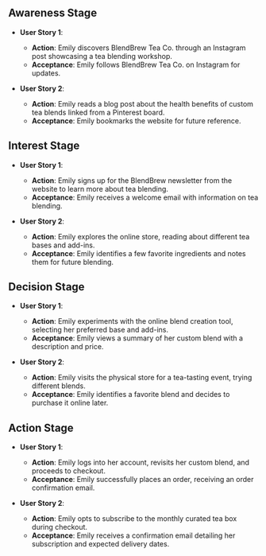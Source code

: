 ## Awareness Stage
- **User Story 1**: 
  - **Action**: Emily discovers BlendBrew Tea Co. through an Instagram post showcasing a tea blending workshop.
  - **Acceptance**: Emily follows BlendBrew Tea Co. on Instagram for updates.

- **User Story 2**: 
  - **Action**: Emily reads a blog post about the health benefits of custom tea blends linked from a Pinterest board.
  - **Acceptance**: Emily bookmarks the website for future reference.

## Interest Stage
- **User Story 1**: 
  - **Action**: Emily signs up for the BlendBrew newsletter from the website to learn more about tea blending.
  - **Acceptance**: Emily receives a welcome email with information on tea blending.

- **User Story 2**: 
  - **Action**: Emily explores the online store, reading about different tea bases and add-ins.
  - **Acceptance**: Emily identifies a few favorite ingredients and notes them for future blending.

## Decision Stage
- **User Story 1**: 
  - **Action**: Emily experiments with the online blend creation tool, selecting her preferred base and add-ins.
  - **Acceptance**: Emily views a summary of her custom blend with a description and price.

- **User Story 2**: 
  - **Action**: Emily visits the physical store for a tea-tasting event, trying different blends.
  - **Acceptance**: Emily identifies a favorite blend and decides to purchase it online later.

## Action Stage
- **User Story 1**: 
  - **Action**: Emily logs into her account, revisits her custom blend, and proceeds to checkout.
  - **Acceptance**: Emily successfully places an order, receiving an order confirmation email.

- **User Story 2**: 
  - **Action**: Emily opts to subscribe to the monthly curated tea box during checkout.
  - **Acceptance**: Emily receives a confirmation email detailing her subscription and expected delivery dates.
